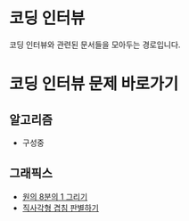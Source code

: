 <!-- TITLE: 코딩 인터뷰 -->
<!-- SUBTITLE: A quick summary of 코딩 인터뷰 -->

# 코딩 인터뷰
코딩 인터뷰와 관련된 문서들을 모아두는 경로입니다.

# 코딩 인터뷰 문제 바로가기
## 알고리즘
- 구성중

## 그래픽스
- [원의 8분의 1 그리기](./그래픽스/원의-8-분의-1-그리기)
- [직사각형 겹침 판별하기](./그래픽스/직사각형-겹침)

